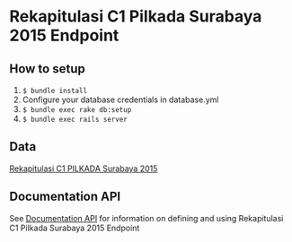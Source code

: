 # Rekapitulasi C1 Pilkada Surabaya 2015 Endpoint

## How to setup

1. `$ bundle install`
2. Configure your database credentials in database.yml
2. `$ bundle exec rake db:setup`
3. `$ bundle exec rails server`


## Data

[Rekapitulasi C1 PILKADA Surabaya 2015](https://github.com/pemiluAPI/pemilu-data/tree/master/rekapitulasi_c1_pilkada_surabaya_2015)


## Documentation API

See [Documentation API](http://docs.rekapitulasic1pilkadasurabaya2015.apiary.io/) for information on defining and using Rekapitulasi C1 Pilkada Surabaya 2015 Endpoint
